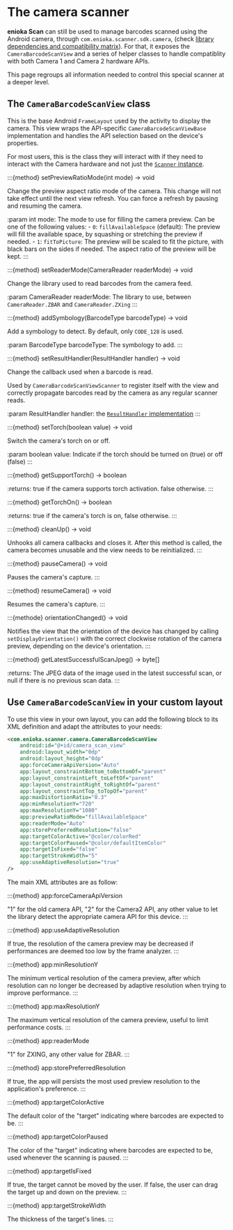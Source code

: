 # The camera scanner

**enioka Scan** can still be used to manage barcodes scanned using the Android camera, through
`com.enioka.scanner.sdk.camera`, (check
[library dependencies and compatibility matrix](dependencies.md)). For that, it exposes the
`CameraBarcodeScanView` and a series of helper classes to handle compatiblity with both Camera 1
and Camera 2 hardware APIs.

This page regroups all information needed to control this special scanner at a deeper level.

## The `CameraBarcodeScanView` class

This is the base Android `FrameLayout` used by the activity to display the camera. This view wraps
the API-specific `CameraBarcodeScanViewBase` implementation and handles the API selection based on
the device's properties.

For most users, this is the class they will interact with if they need to interact with the Camera
hardware and not just the [`Scanner` instance](scanner.md#the-scanner-interface).

:::{method} setPreviewRatioMode(int mode) -> void

Change the preview aspect ratio mode of the camera. This change will not take effect until the next
view refresh. You can force a refresh by pausing and resuming the camera.

:param int mode: The mode to use for filling the camera preview. Can be one of the following values:
    - `0`: `fillAvailableSpace` (default): The preview will fill the available space, by squashing
        or stretching the preview if needed.
    - `1`: `fitToPicture`: The preview will be scaled to fit the picture, with black bars on the
        sides if needed. The aspect ratio of the preview will be kept.
:::

:::{method} setReaderMode(CameraReader readerMode) -> void

Change the library used to read barcodes from the camera feed.

:param CameraReader readerMode: The library to use, between `CameraReader.ZBAR` and 
    `CameraReader.ZXing`
:::

:::{method} addSymbology(BarcodeType barcodeType) -> void

Add a symbology to detect. By default, only `CODE_128` is used.

:param BarcodeType barcodeType: The symbology to add.
:::

:::{method} setResultHandler(ResultHandler handler) -> void

Change the callback used when a barcode is read. 

Used by `CameraBarcodeScanViewScanner` to register itself with the view and correctly propagate
barcodes read by the camera as any regular scanner reads.

:param ResultHandler handler: the 
    [`ResultHandler` implementation](scanner_callbacks.md#the-camerabarcodescanviewresulthandler-interface)
:::

:::{method} setTorch(boolean value) -> void

Switch the camera's torch on or off.

:param boolean value: Indicate if the torch should be turned on (true) or off (false)
:::

:::{method} getSupportTorch() -> boolean

:returns: true if the camera supports torch activation. false otherwise.
:::

:::{method} getTorchOn() -> boolean

:returns: true if the camera's torch is on, false otherwise.
:::

:::{method} cleanUp() -> void

Unhooks all camera callbacks and closes it. After this method is called, the camera becomes unusable
and the view needs to be reinitialized.
:::

:::{method} pauseCamera() -> void

Pauses the camera's capture.
:::

:::{method} resumeCamera() -> void

Resumes the camera's capture.
:::

:::{methode} orientationChanged() -> void

Notifies the view that the orientation of the device has changed by calling
`setDisplayOrientation()` with the correct clockwise rotation of the camera preview, depending on
the device's orientation.
:::

:::{method} getLatestSuccessfulScanJpeg() -> byte[]

:returns: The JPEG data of the image used in the latest successful scan, or null if there is no
    previous scan data.
:::

## Use `CameraBarcodeScanView` in your custom layout

To use this view in your own layout, you can add the following block to its XML definition and adapt
the attributes to your needs:

```xml
<com.enioka.scanner.camera.CameraBarcodeScanView
    android:id="@+id/camera_scan_view"
    android:layout_width="0dp"
    android:layout_height="0dp"
    app:forceCameraApiVersion="Auto"
    app:layout_constraintBottom_toBottomOf="parent"
    app:layout_constraintLeft_toLeftOf="parent"
    app:layout_constraintRight_toRightOf="parent"
    app:layout_constraintTop_toTopOf="parent"
    app:maxDistortionRatio="0.3"
    app:minResolutionY="720"
    app:maxResolutionY="1080"
    app:previewRatioMode="fillAvailableSpace"
    app:readerMode="Auto"
    app:storePreferredResolution="false"
    app:targetColorActive="@color/colorRed"
    app:targetColorPaused="@color/defaultItemColor"
    app:targetIsFixed="false"
    app:targetStrokeWidth="5"
    app:useAdaptiveResolution="true" 
/>
```

The main XML attributes are as follow:

:::{method} app:forceCameraApiVersion

"1" for the old camera API, "2" for the Camera2 API, any other value to let the library detect the
appropriate camera API for this device.
:::

:::{method} app:useAdaptiveResolution

If true, the resolution of the camera preview may be decreased if performances are deemed too low
by the frame analyzer.
:::

:::{method} app:minResolutionY

The minimum vertical resolution of the camera preview, after which resolution can no longer be
decreased by adaptive resolution when trying to improve performance.
:::

:::{method} app:maxResolutionY

The maximum vertical resolution of the camera preview, useful to limit performance costs.
:::

:::{method} app:readerMode

"1" for ZXING, any other value for ZBAR.
:::

:::{method} app:storePreferredResolution

If true, the app will persists the most used preview resolution to the application's preference.
:::

:::{method} app:targetColorActive

The default color of the "target" indicating where barcodes are expected to be.
:::

:::{method} app:targetColorPaused

The color of the "target" indicating where barcodes are expected to be, used whenever the scanning
is paused.
:::

:::{method} app:targetIsFixed

If true, the target cannot be moved by the user. If false, the user can drag the target up and down
on the preview.
:::

:::{method} app:targetStrokeWidth

The thickness of the target's lines.
:::